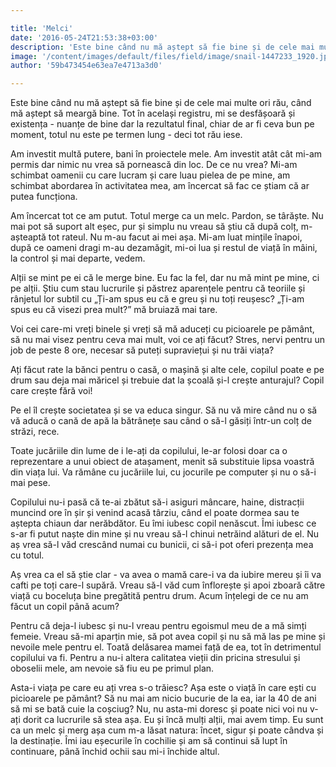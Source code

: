 ```yaml
---

title: 'Melci'
date: '2016-05-24T21:53:38+03:00'
description: 'Este bine când nu mă aștept să fie bine și de cele mai multe ori rău, când măaștept să meargă bine. Tot în același registru, mi se desfășoară și existența -nuanțe de bine dar la rezultatul final, chia'
image: '/content/images/default/files/field/image/snail-1447233_1920.jpg'
author: '59b473454e63ea7e4713a3d0'

---
```

<div class="kg-card-markdown"><p>Este bine când nu mă aștept să fie bine și de cele mai multe ori rău, când mă aștept să meargă bine. Tot în același registru, mi se desfășoară și existența - nuanțe de bine dar la rezultatul final, chiar de ar fi ceva bun pe moment, totul nu este pe termen lung - deci tot rău iese.</p>
<p>Am investit multă putere, bani în proiectele mele. Am investit atât cât mi-am permis dar nimic nu vrea să pornească din loc. De ce nu vrea? Mi-am schimbat oamenii cu care lucram și care luau pielea de pe mine, am schimbat abordarea în activitatea mea, am încercat să fac ce știam că ar putea funcționa.</p>
<p>Am încercat tot ce am putut. Totul merge ca un melc. Pardon, se târăște. Nu mai pot să suport alt eșec, pur și simplu nu vreau să știu că după colț, m-așteaptă tot rateul. Nu m-au facut ai mei așa. Mi-am luat mințile înapoi, după ce oameni dragi m-au dezamăgit, mi-oi lua și restul de viață în mâini, la control și mai departe, vedem.</p>
<p>Alții se mint pe ei că le merge bine. Eu fac la fel, dar nu mă mint pe mine, ci pe alții. Știu cum stau lucrurile și păstrez aparențele pentru că teoriile și rânjetul lor subtil cu „Ți-am spus eu că e greu și nu toți reușesc? „Ți-am spus eu că visezi prea mult?” mă bruiază mai tare.</p>
<p>Voi cei care-mi vreți binele și vreți să mă aduceți cu picioarele pe pământ, să nu mai visez pentru ceva mai mult, voi ce ați făcut? Stres, nervi pentru un job de peste 8 ore, necesar să puteți supraviețui și nu trăi viața?</p>
<p>Ați făcut rate la bănci pentru o casă, o mașină și alte cele, copilul poate e pe drum sau deja mai măricel și trebuie dat la școală și-l crește anturajul? Copil care crește fără voi!</p>
<p>Pe el îl crește societatea și se va educa singur. Să nu vă mire când nu o să vă aducă o cană de apă la bătrânețe sau când o să-l găsiți într-un colț de străzi, rece.</p>
<p>Toate jucăriile din lume de i le-ați da copilului, le-ar folosi doar ca o reprezentare a unui obiect de atașament, menit să substituie lipsa voastră din viața lui. Va rămâne cu jucăriile lui, cu jocurile pe computer și nu o să-i mai pese.</p>
<p>Copilului nu-i pasă că te-ai zbătut să-i asiguri mâncare, haine, distracții muncind ore în șir și venind acasă târziu, când el poate dormea sau te aștepta chiaun dar nerăbdător. Eu îmi iubesc copil nenăscut. Îmi iubesc ce s-ar fi putut naște din mine și nu vreau să-l chinui netrăind alături de el. Nu aș vrea să-l văd crescând numai cu bunicii, ci să-i pot oferi prezența mea cu totul.</p>
<p>Aș vrea ca el să știe clar - va avea o mamă care-i va da iubire mereu și îi va cafti pe toți care-l supără. Vreau să-l văd cum înflorește și apoi zboară către viață cu boceluța bine pregătită pentru drum. Acum înțelegi de ce nu am făcut un copil până acum?</p>
<p>Pentru că deja-l iubesc și nu-l vreau pentru egoismul meu de a mă simți femeie. Vreau să-mi aparțin mie, să pot avea copil și nu să mă las pe mine și nevoile mele pentru el. Toată delăsarea mamei față de ea, tot în detrimentul copilului va fi. Pentru a nu-i altera calitatea vieții din pricina stresului și oboselii mele, am nevoie să fiu eu pe primul plan.</p>
<p>Asta-i viața pe care eu ați vrea s-o trăiesc? Așa este o viață în care ești cu picioarele pe pământ? Să nu mai am nicio bucurie de la ea, iar la 40 de ani să mi se bată cuie la coșciug? Nu, nu asta-mi doresc și poate nici voi nu v-ați dorit ca lucrurile să stea așa. Eu și încă mulți alții, mai avem timp. Eu sunt ca un melc și merg așa cum m-a lăsat natura: încet, sigur și poate cândva și la destinație. Îmi iau eșecurile în cochilie și am să continui să lupt în continuare, până închid ochii sau mi-i închide altul.</p>
</div>
